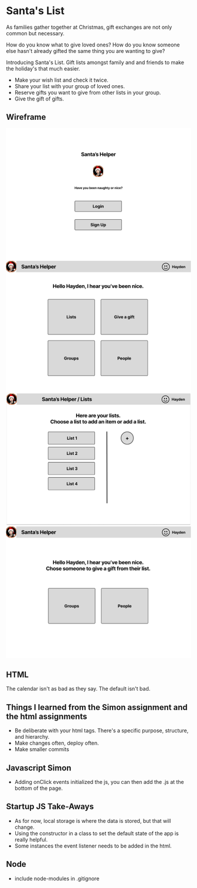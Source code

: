 # Santa's List

As families gather together at Christmas, gift exchanges are not only common but necessary.

How do you know what to give loved ones? How do you know someone else hasn't already gifted the same thing you are wanting to give?

Introducing Santa's List. Gift lists amongst family and and friends to make the holiday's that much easier.

- Make your wish list and check it twice.
- Share your list with your group of loved ones.
- Reserve gifts you want to give from other lists in your group.
- Give the gift of gifts.

## Wireframe

![Login](Login.png)
![Home Page](HomePage.png)
![Lists](Lists.png)
![People](People.png)

## HTML
The calendar isn't as bad as they say. The default isn't bad.

## Things I learned from the Simon assignment and the html assignments
- Be deliberate with your html tags. There's a specific purpose, structure, and hierarchy.
- Make changes often, deploy often.
- Make smaller commits

## Javascript Simon
- Adding onClick events initialized the js, you can then add the .js at the bottom of the page.

## Startup JS Take-Aways
- As for now, local storage is where the data is stored, but that will change.
- Using the constructor in a class to set the default state of the app is really helpful.
- Some instances the event listener needs to be added in the html.

## Node
- include node-modules in .gitignore
